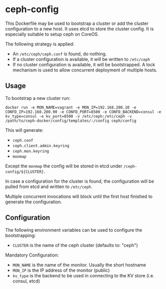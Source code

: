 ceph-config
===========

This Dockerfile may be used to bootstrap a cluster or add the cluster configuration
to a new host. It uses etcd to store the cluster config. It is especially suitable
to setup ceph on CoreOS.

The following strategy is applied:

  * An `/etc/ceph/ceph.conf` is found, do nothing.
  * If a cluster configuration is available, it will be written to `/etc/ceph`
  * If no cluster configuration is available, it will be bootstrapped. A lock mechanism 
    is used to allow concurrent deployment of multiple hosts.

## Usage 

To bootstrap a new cluster run:

`docker run -e MON_NAME=vagrant -e MON_IP=192.168.200.10 -e CONFD_IP=192.168.200.90 -e CONFD_PORT=8500 -e CONFD_BACKEND=consul -e kv_type=consul -e kv_port=8500 -v /etc/ceph:/etc/ceph -v /path/to/ceph-docker/config/templates/:/config ceph/config`

This will generate:

  *  `ceph.conf` 
  *  `ceph.client.admin.keyring` 
  *  `ceph.mon.keyring` 
  *  `monmap` 

Except the `monmap` the config will be stored in etcd under `/ceph-config/${CLUSTER}`. 

In case a configuration for the cluster is found, the configuration will be pulled
from etcd and written to `/etc/ceph`.

Multiple concurrent invocations will block until the first host finished to generate 
the configuration.

## Configuration

The following environment variables can be used to configure the bootstrapping:

  * `CLUSTER` is the name of the ceph cluster (defaults to: "ceph") 

Mandatory Configuration:
  * `MON_NAME` is the name of the monitor. Usually the short hostname
  * `MON_IP` is the IP address of the monitor (public)
  * `kv_type` is the backend to be used in connecting to the KV store (i.e. consul, etcd)
